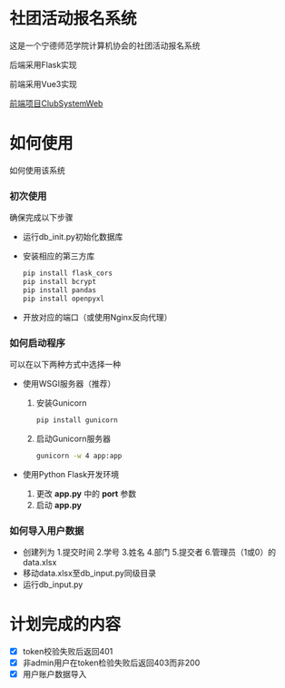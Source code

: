 # 社团活动报名系统

这是一个宁德师范学院计算机协会的社团活动报名系统

后端采用Flask实现

前端采用Vue3实现

[前端项目ClubSystemWeb](https://github.com/lacimoc/ClubSystemWeb/)

# 如何使用

如何使用该系统

### 初次使用

确保完成以下步骤

- 运行db_init.py初始化数据库

- 安装相应的第三方库

  ```bash
  pip install flask_cors
  pip install bcrypt
  pip install pandas
  pip install openpyxl
  ```

- 开放对应的端口（或使用Nginx反向代理）

### 如何启动程序

可以在以下两种方式中选择一种

- 使用WSGI服务器（推荐）

  1. 安装Gunicorn

     ```bash
     pip install gunicorn
     ```

  2. 启动Gunicorn服务器

     ``` bash
     gunicorn -w 4 app:app
     ```
  
- 使用Python Flask开发环境

  1. 更改 **app.py** 中的 **port** 参数
  2. 启动 **app.py**

### 如何导入用户数据

- 创建列为 1.提交时间 2.学号 3.姓名 4.部门 5.提交者 6.管理员（1或0）的data.xlsx
- 移动data.xlsx至db_input.py同级目录
- 运行db_input.py


# 计划完成的内容

- [x] token校验失败后返回401
- [x] 非admin用户在token检验失败后返回403而非200
- [x] 用户账户数据导入
